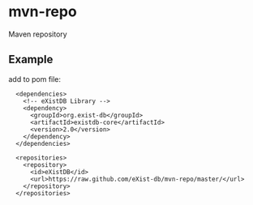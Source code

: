 mvn-repo
========

Maven repository

## Example

add to pom file:

```
  <dependencies>
    <!-- eXistDB Library -->
    <dependency>
      <groupId>org.exist-db</groupId>
      <artifactId>existdb-core</artifactId>
      <version>2.0</version>
    </dependency>
  </dependencies>
  
  <repositories>
    <repository>
      <id>eXistDB</id>
      <url>https://raw.github.com/eXist-db/mvn-repo/master/</url>
    </repository>
  </repositories>
```
